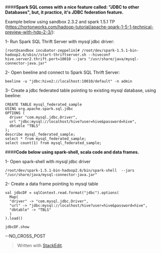 
####**Spark SQL comes with a nice feature called: "JDBC to other Databases", but, it practice, it's JDBC federation feature.**

Example below using sandbox 2.3.2 and spark 1.5.1 TP (https://hortonworks.com/hadoop-tutorial/apache-spark-1-5-1-technical-preview-with-hdp-2-3/):

1- Run Spark SQL Thrift Server with mysql jdbc driver:

    [root@sandbox incubator-zeppelin]# /root/dev/spark-1.5.1-bin-hadoop2.6/sbin//start-thriftserver.sh --hiveconf hive.server2.thrift.port=10010 --jars "/usr/share/java/mysql-connector-java.jar"


2- Open beeline and connect to Spark SQL Thrift Server:

    beeline -u "jdbc:hive2://localhost:10010/default" -n admin

3- Create a jdbc federated table pointing to existing mysql database, using beeline:

    CREATE TABLE mysql_federated_sample
    USING org.apache.spark.sql.jdbc
    OPTIONS (
      driver "com.mysql.jdbc.Driver",
      url "jdbc:mysql://localhost/hive?user=hive&password=hive",
      dbtable "TBLS"
    );
    describe mysql_federated_sample;
    select * from mysql_federated_sample;
    select count(1) from mysql_federated_sample;

####**Code below using spark-shell, scala code and data frames.**

1- Open spark-shell with mysql jdbc driver

    /root/dev/spark-1.5.1-bin-hadoop2.6/bin/spark-shell  --jars "/usr/share/java/mysql-connector-java.jar"

2- Create a data frame pointing to mysql table

    val jdbcDF = sqlContext.read.format("jdbc").options( 
      Map(
      "driver" -> "com.mysql.jdbc.Driver",
      "url" -> "jdbc:mysql://localhost/hive?user=hive&password=hive",
      "dbtable" -> "TBLS"
      )
    ).load()
      
    jdbcDF.show

--NO_CROSS_POST

> Written with [StackEdit](https://stackedit.io/).


